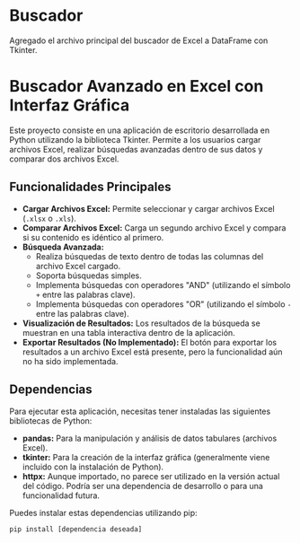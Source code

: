 # Buscador
Agregado el archivo principal del buscador de Excel a DataFrame con Tkinter.


# Buscador Avanzado en Excel con Interfaz Gráfica

Este proyecto consiste en una aplicación de escritorio desarrollada en Python utilizando la biblioteca Tkinter. Permite a los usuarios cargar archivos Excel, realizar búsquedas avanzadas dentro de sus datos y comparar dos archivos Excel.

## Funcionalidades Principales

* **Cargar Archivos Excel:** Permite seleccionar y cargar archivos Excel (`.xlsx` o `.xls`).
* **Comparar Archivos Excel:** Carga un segundo archivo Excel y compara si su contenido es idéntico al primero.
* **Búsqueda Avanzada:**
    * Realiza búsquedas de texto dentro de todas las columnas del archivo Excel cargado.
    * Soporta búsquedas simples.
    * Implementa búsquedas con operadores "AND" (utilizando el símbolo `+` entre las palabras clave).
    * Implementa búsquedas con operadores "OR" (utilizando el símbolo `-` entre las palabras clave).
* **Visualización de Resultados:** Los resultados de la búsqueda se muestran en una tabla interactiva dentro de la aplicación.
* **Exportar Resultados (No Implementado):** El botón para exportar los resultados a un archivo Excel está presente, pero la funcionalidad aún no ha sido implementada.

## Dependencias

Para ejecutar esta aplicación, necesitas tener instaladas las siguientes bibliotecas de Python:

* **pandas:** Para la manipulación y análisis de datos tabulares (archivos Excel).
* **tkinter:** Para la creación de la interfaz gráfica (generalmente viene incluido con la instalación de Python).
* **httpx:** Aunque importado, no parece ser utilizado en la versión actual del código. Podría ser una dependencia de desarrollo o para una funcionalidad futura.

Puedes instalar estas dependencias utilizando pip:

```bash
pip install [dependencia deseada]
